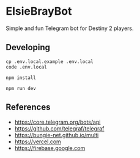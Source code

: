 # ElsieBrayBot

Simple and fun Telegram bot for Destiny 2 players.

## Developing

```shell
cp .env.local.example .env.local
code .env.local

npm install

npm run dev
```

## References

- https://core.telegram.org/bots/api
- https://github.com/telegraf/telegraf
- https://bungie-net.github.io/multi
- https://vercel.com
- https://firebase.google.com
